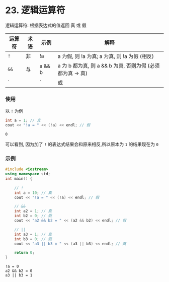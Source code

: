 # 23. 逻辑运算符

逻辑运算符: 根据表达式的值返回 真 或 假

| 运算符 | 术语 | 示例 | 解释 |
| --- | --- | --- | --- |
| `!` | 非 | !a | a 为假, 则 !a 为真; a 为真, 则 !a 为假 (相反) |
| `&&` | 与 | a && b | a 为 b 都为真, 则 a && b 为真, 否则为假 (必须都为真 -> 真) |
| `||` | 或 | a || b | a 和 b 中只要有一个为真, a || b 就为真, 如果一个都不为真即为假 (至少一个为真 -> 真) |

### 使用

以 `!` 为例

```cpp
int a = 1; // 真
cout << "!a = " << (!a) << endl; // 假
```

```output
0
```

可以看到, 因为加了 `!` 的表达式结果会和原来相反,所以原本为 `1` 的结果现在为 `0`

### 示例

```cpp
#include <iostream>
using namespace std;
int main() {
    
    // !
    int a = 10; // 真
    cout << "!a = " << (!a) << endl; // 假

    // &&
    int a2 = 1; // 真
    int b2 = 0; // 假
    cout << "a2 && b2 = " << (a2 && b2) << endl; // 假

    // ||
    int a3 = 1; // 真
    int b3 = 0; // 假
    cout << "a3 || b3 = " << (a3 || b3) << endl; // 真

    return 0;
}
```

```output
!a = 0
a2 && b2 = 0
a3 || b3 = 1
```